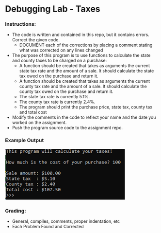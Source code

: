 # Debugging Lab - Taxes

### Instructions:
 
- The code is written and contained in this repo, but it contains errors. Correct the given code.
  - DOCUMENT each of the corrections by placing a comment stating what was corrected on any lines changed
- The purpose of this program is to use functions to calculate the state and county taxes to be charged on a purchase: 
  - A function should be created that takes as arguments the current state tax rate and the amount of a sale. It should calculate the state tax owed on the purchase and return it. 
  - A function should be created that takes as arguments the current county tax rate and the amount of a sale. It should calculate the county tax owed on the purchase and return it. 
  - The state tax rate is currently 5.1%. 
  - The county tax rate is currently 2.4%. 
  - The program should print the purchase price, state tax, county tax and total cost 
- Modify the comments in the code to reflect your name and the date you worked on the assignment.        
- Push the program source code to the assignment repo. 

### Example Output
![Screenshot](ch5l3.png)

### Grading:
- General, compiles, comments, proper indentation, etc  
- Each Problem Found and Corrected  

